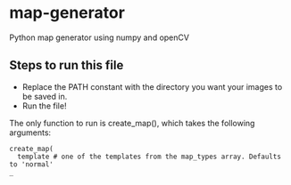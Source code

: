 # map-generator
Python map generator using numpy and openCV

## Steps to run this file
- Replace the PATH constant with the directory you want your images to be saved in.
- Run the file!

The only function to run is create_map(), which takes the following arguments:
```
create_map(
  template # one of the templates from the map_types array. Defaults to 'normal'
_
```
